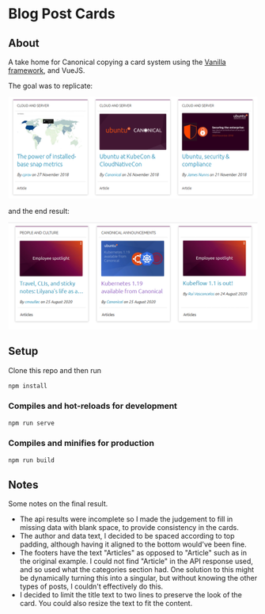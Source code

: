 # Blog Post Cards

## About
A take home for Canonical copying a card system using the [Vanilla framework](https://vanillaframework.io/), and VueJS.

The goal was to replicate:

![Original Example Cards](./README_assets/candidate-test-blog-row-design.png)

and the end result:

![My attempt at replicating the cards](./README_assets/final.png)

## Setup
Clone this repo and then run

```
npm install
```

### Compiles and hot-reloads for development
```
npm run serve
```

### Compiles and minifies for production
```
npm run build
```

## Notes
Some notes on the final result.

+ The api results were incomplete so I made the judgement to fill in missing data with blank space, to provide consistency in the cards.
+ The author and data text, I decided to be spaced according to top padding, although having it aligned to the bottom would've been fine.
+ The footers have the text "Articles" as opposed to "Article" such as in the original example. I could not find "Article" in the API response used, and so used what the categories section had. One solution to this might be dynamically turning this into a singular, but without knowing the other types of posts, I couldn't effectively do this.
+ I decided to limit the title text to two lines to preserve the look of the card. You could also resize the text to fit the content.
